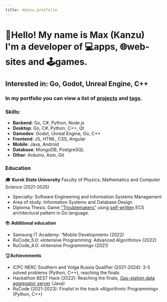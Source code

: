 ```yaml
---
title: 💀Kanzu protfolio
---
```

# 👋Hello! My name is **Max** (Kanzu)<br />I'm a developer of 💻apps, 🌐web-sites and 🕹️games.

## Interested in: Go, Godot, Unreal Engine, С++

### In my portfolio you can view a list of [projects](Projects/) and [tags](tags/).

### Skills:
* **Backend**: Go, C#, Python, Node.js
* **Desktop**: Go, C#, Python, C++, Qt
* **Gamedev**: Godot, Unreal Engine, Go, С++
* **Frontend**: JS, HTML, CSS, Angular
* **Mobile**: Java, Android
* **Database**: MongoDB, PostgreSQL
* **Other**: Arduino, Asm, Git

### Education
🎓 **Kursk State University**
Faculty of Physics, Mathematics and Computer Science (2021-2025)
- Specialty: Software Engineering and Information Systems Management
- Area of study: Information Systems and Database Design
- Diploma Thesis: Game ["Troublemakers"](Projects/strategy-game) using [self-written](Projects/go-ecs) ECS architectural pattern in Go language.

📚 **Additional education**
* Samsung IT Academy: “Mobile Development» (2022)
* RuCode_5.0: «Intensive Programming: Advanced Algorithms» (2022)
* RuCode_4.0: «Intensive Programming» (2021)

🏆**Achievements**
* ICPC NERC Southern and Volga Russia Qualifier (2021-2024): 3-5 solved problems (Python, С++), reaching the finals
* Hackathon BEST Hack (2022): Reaching the finals, [Gas-station data aggregator server](Projects/besthack22) (Java)
* RuCode (2021-2023): Finalist in the track «Algorithmic Programming» (Python, С++)